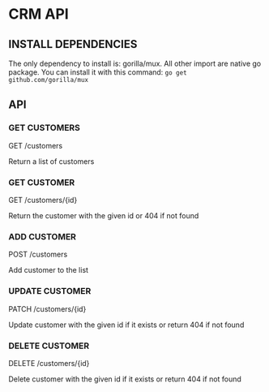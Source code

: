 # CRM API

## INSTALL DEPENDENCIES
The only dependency to install is: gorilla/mux. All other import are native go package.
You can install it with this command: `go get github.com/gorilla/mux`

## API

### GET CUSTOMERS
GET /customers

Return a list of customers

### GET CUSTOMER
GET /customers/{id}

Return the customer with the given id or 404 if not found

### ADD CUSTOMER
POST /customers

Add customer to the list

### UPDATE CUSTOMER
PATCH /customers/{id}

Update customer with the given id if it exists or return 404 if not found

### DELETE CUSTOMER
DELETE /customers/{id}

Delete customer with the given id if it exists or return 404 if not found